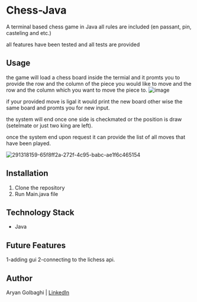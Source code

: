 # Chess-Java
A terminal based chess game in Java
all rules are included (en passant, pin, casteling and etc.)

all features have been tested and all tests are provided

## Usage
the game will load a chess board inside the termial and it promts you to provide the row and the column of the piece you would like to move and the row and the column 
which you want to move the piece to.
![image](https://github.com/youngaryan/Chess-Java/assets/121689731/b7be19e1-aa4b-4b76-adc5-fc0e08b4d8cd)



if your provided move is ligal it would print the new board other wise the same board and promts you for new input.

the system will end once one side is checkmated or the position is draw (setelmate or just two king are left).

once the system end upon request it can provide the list of all moves that have been played.


![291318159-65f8ff2a-272f-4c95-babc-ae1f6c465154](https://github.com/youngaryan/Chess-Java/assets/121689731/712e7c31-d4bf-4886-9c22-a05322439d8b)

## Installation

1. Clone the repository
3. Run Main.java file


## Technology Stack

- Java

## Future Features
1-adding gui
2-connecting to the lichess api.

## Author
Aryan Golbaghi |  [LinkedIn](https://uk.linkedin.com/in/aryan-golbaghi-b92628257)

